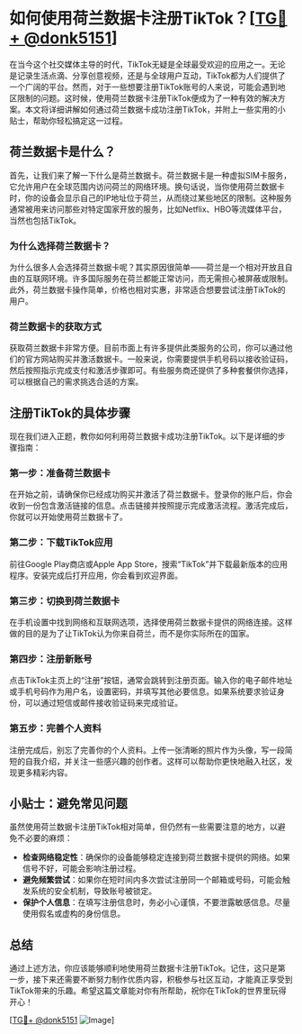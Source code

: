 # 如何使用荷兰数据卡注册TikTok？[[TG💪+ @donk5151](https://t.me/s/donk5151)]

在当今这个社交媒体主导的时代，TikTok无疑是全球最受欢迎的应用之一。无论是记录生活点滴、分享创意视频，还是与全球用户互动，TikTok都为人们提供了一个广阔的平台。然而，对于一些想要注册TikTok账号的人来说，可能会遇到地区限制的问题。这时候，使用荷兰数据卡注册TikTok便成为了一种有效的解决方案。本文将详细讲解如何通过荷兰数据卡成功注册TikTok，并附上一些实用的小贴士，帮助你轻松搞定这一过程。

## 荷兰数据卡是什么？

首先，让我们来了解一下什么是荷兰数据卡。荷兰数据卡是一种虚拟SIM卡服务，它允许用户在全球范围内访问荷兰的网络环境。换句话说，当你使用荷兰数据卡时，你的设备会显示自己的IP地址位于荷兰，从而绕过某些地区的限制。这种服务通常被用来访问那些对特定国家开放的服务，比如Netflix、HBO等流媒体平台，当然也包括TikTok。

### 为什么选择荷兰数据卡？

为什么很多人会选择荷兰数据卡呢？其实原因很简单——荷兰是一个相对开放且自由的互联网环境。许多国际服务在荷兰都能正常访问，而无需担心被屏蔽或限制。此外，荷兰数据卡操作简单，价格也相对实惠，非常适合想要尝试注册TikTok的用户。

### 荷兰数据卡的获取方式

获取荷兰数据卡非常方便。目前市面上有许多提供此类服务的公司，你可以通过他们的官方网站购买并激活数据卡。一般来说，你需要提供手机号码以接收验证码，然后按照指示完成支付和激活步骤即可。有些服务商还提供了多种套餐供你选择，可以根据自己的需求挑选合适的方案。

## 注册TikTok的具体步骤

现在我们进入正题，教你如何利用荷兰数据卡成功注册TikTok。以下是详细的步骤指南：

### 第一步：准备荷兰数据卡

在开始之前，请确保你已经成功购买并激活了荷兰数据卡。登录你的账户后，你会收到一份包含激活链接的信息。点击链接并按照提示完成激活流程。激活完成后，你就可以开始使用荷兰数据卡了。

### 第二步：下载TikTok应用

前往Google Play商店或Apple App Store，搜索“TikTok”并下载最新版本的应用程序。安装完成后打开应用，你会看到欢迎界面。

### 第三步：切换到荷兰数据卡

在手机设置中找到网络和互联网选项，选择使用荷兰数据卡提供的网络连接。这样做的目的是为了让TikTok认为你来自荷兰，而不是你实际所在的国家。

### 第四步：注册新账号

点击TikTok主页上的“注册”按钮，通常会跳转到注册页面。输入你的电子邮件地址或手机号码作为用户名，设置密码，并填写其他必要信息。如果系统要求验证身份，可以通过短信或邮件接收验证码来完成验证。

### 第五步：完善个人资料

注册完成后，别忘了完善你的个人资料。上传一张清晰的照片作为头像，写一段简短的自我介绍，并关注一些感兴趣的创作者。这样可以帮助你更快地融入社区，发现更多精彩内容。

## 小贴士：避免常见问题

虽然使用荷兰数据卡注册TikTok相对简单，但仍然有一些需要注意的地方，以避免不必要的麻烦：

- **检查网络稳定性**：确保你的设备能够稳定连接到荷兰数据卡提供的网络。如果信号不好，可能会影响注册过程。
- **避免频繁尝试**：如果你在短时间内多次尝试注册同一个邮箱或号码，可能会触发系统的安全机制，导致账号被锁定。
- **保护个人信息**：在填写注册信息时，务必小心谨慎，不要泄露敏感信息。尽量使用假名或虚构的身份信息。

## 总结

通过上述方法，你应该能够顺利地使用荷兰数据卡注册TikTok。记住，这只是第一步，接下来还需要不断努力制作优质内容，积极参与社区互动，才能真正享受到TikTok带来的乐趣。希望这篇文章能对你有所帮助，祝你在TikTok的世界里玩得开心！

[[TG💪+ @donk5151](https://t.me/s/donk5151) ![Image](https://i.postimg.cc/rwNCRYN7/Snipaste-2025-04-30-17-27-05.png)]